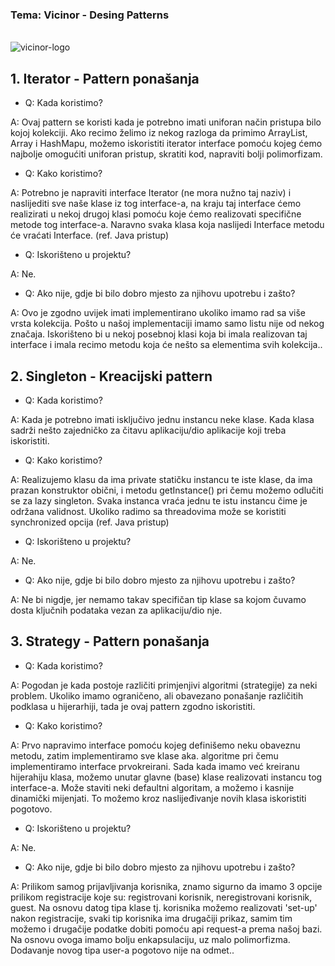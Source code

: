 ﻿### Tema: Vicinor - Desing Patterns
\
![vicinor-logo](https://user-images.githubusercontent.com/37186899/37522627-c259062e-2924-11e8-9f06-1c6eb6394c94.png)

## 1. Iterator - Pattern ponašanja

- Q: Kada koristimo? 

A: Ovaj pattern se koristi kada je potrebno imati uniforan način pristupa bilo kojoj kolekciji. Ako recimo želimo iz nekog razloga da primimo ArrayList, Array i HashMapu, možemo iskoristiti iterator interface pomoću kojeg ćemo najbolje omogućiti uniforan pristup, skratiti kod, napraviti bolji polimorfizam.

- Q: Kako koristimo?

A: Potrebno je napraviti interface Iterator (ne mora nužno taj naziv) i naslijediti sve naše klase iz tog interface-a, na kraju taj interface ćemo realizirati u nekoj drugoj klasi pomoću koje ćemo realizovati specifične metode tog interface-a. Naravno svaka klasa koja naslijedi Interface metodu će vraćati Interface. (ref. Java pristup)

- Q: Iskorišteno u projektu?

A: Ne.

- Q: Ako nije, gdje bi bilo dobro mjesto za njihovu upotrebu i zašto?

A: Ovo je zgodno uvijek imati implementirano ukoliko imamo rad sa više vrsta kolekcija. Pošto u našoj implementaciji imamo samo listu nije od nekog značaja. Iskorišteno bi u nekoj posebnoj klasi koja bi imala realizovan taj interface i imala recimo metodu koja će nešto sa elementima svih kolekcija..

## 2. Singleton - Kreacijski pattern

- Q: Kada koristimo? 

A: Kada je potrebno imati isključivo jednu instancu neke klase. Kada klasa sadrži nešto zajedničko za čitavu aplikaciju/dio aplikacije koji treba iskoristiti.

- Q: Kako koristimo?

A: Realizujemo klasu da ima private statičku instancu te iste klase, da ima prazan konstruktor obični, i metodu getInstance() pri čemu možemo odlučiti se za lazy singleton. Svaka instanca vraća jednu te istu instancu čime je održana validnost. Ukoliko radimo sa threadovima može se koristiti synchronized opcija (ref. Java pristup)

- Q: Iskorišteno u projektu?

A: Ne.

- Q: Ako nije, gdje bi bilo dobro mjesto za njihovu upotrebu i zašto?

A: Ne bi nigdje, jer nemamo takav specifičan tip klase sa kojom čuvamo dosta ključnih podataka vezan za aplikaciju/dio nje.

## 3. Strategy - Pattern ponašanja

- Q: Kada koristimo? 

A: Pogodan je kada postoje različiti primjenjivi algoritmi (strategije) za neki problem. Ukoliko imamo ograničeno, ali obavezano ponašanje različitih podklasa u hijerarhiji, tada je ovaj pattern zgodno iskoristiti.

- Q: Kako koristimo?

A: Prvo napravimo interface pomoću kojeg definišemo neku obaveznu metodu, zatim implementiramo sve klase aka. algoritme pri čemu implementiramo interface prvokreirani. Sada kada imamo već kreiranu hijerahiju klasa, možemo unutar glavne (base) klase realizovati instancu tog interface-a. Može staviti neki defaultni algoritam, a možemo i kasnije dinamički mijenjati. To možemo kroz naslijeđivanje novih klasa iskoristiti pogotovo.

- Q: Iskorišteno u projektu?

A: Ne.

- Q: Ako nije, gdje bi bilo dobro mjesto za njihovu upotrebu i zašto?

A: Prilikom samog prijavljivanja korisnika, znamo sigurno da imamo 3 opcije prilikom registracije koje su: registrovani korisnik, neregistrovani korisnik, guest. Na osnovu datog tipa klase tj. korisnika možemo realizovati 'set-up' nakon registracije, svaki tip korisnika ima drugačiji prikaz, samim tim možemo i drugačije podatke dobiti pomoću api request-a prema našoj bazi. Na osnovu ovoga imamo bolju enkapsulaciju, uz malo polimorfizma. Dodavanje novog tipa user-a pogotovo nije na odmet..

